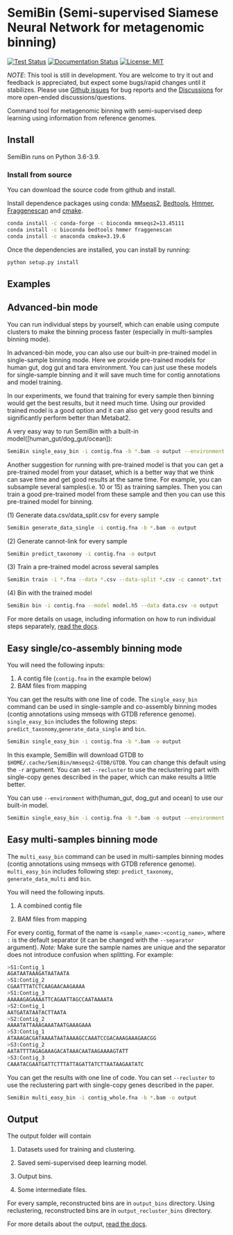 # SemiBin (Semi-supervised Siamese Neural Network for metagenomic binning)

[![Test Status](https://github.com/BigDataBiology/SemiBin/actions/workflows/semibin_test.yml/badge.svg)](https://github.com/BigDataBiology/SemiBin/actions/workflows/semibin_test.yml)
[![Documentation Status](https://readthedocs.org/projects/semibin/badge/?version=latest)](https://semibin.readthedocs.io/en/latest/?badge=latest)
[![License: MIT](https://img.shields.io/badge/License-MIT-blue.svg)](https://opensource.org/licenses/MIT)

_NOTE_: This tool is still in development. You are welcome to try it out and
feedback is appreciated, but expect some bugs/rapid changes until it
stabilizes. Please use [Github
issues](https://github.com/BigDataBiology/SemiBin/issues) for bug reports and
the [Discussions](https://github.com/BigDataBiology/SemiBin/discussions) for
more open-ended discussions/questions.

Command tool for metagenomic binning with semi-supervised deep learning using
information from reference genomes.

## Install

SemiBin runs on Python 3.6-3.9.

### Install from source

You can download the source code from github and install.

Install dependence packages using conda: [MMseqs2](https://github.com/soedinglab/MMseqs2), [Bedtools](http://bedtools.readthedocs.org/]), [Hmmer](http://hmmer.org/),  [Fraggenescan](https://sourceforge.net/projects/fraggenescan/) and [cmake](https://cmake.org/).

```bash
conda install -c conda-forge -c bioconda mmseqs2=13.45111
conda install -c bioconda bedtools hmmer fraggenescan
conda install -c anaconda cmake=3.19.6
```

Once the dependencies are installed, you can install by running:

```bash
python setup.py install
```

## Examples

## Advanced-bin mode

You can run individual steps by yourself, which can enable using compute
clusters to make the binning process faster (especially in multi-samples
binning mode). 

In advanced-bin mode, you can also use our built-in pre-trained model in single-sample binning mode. Here we provide pre-trained models for human gut, dog gut and tara environment. You can just use these models for single-sample binning and it will save much time for contig annotations and model training. 

In our experiments, we found that training for every sample then binning would get the best results, but it need much time. Using our provided trained model is a good option and it can also get very good results and significantly perform better than Metabat2. 

A very easy way to run SemiBin with a built-in model([human_gut/dog_gut/ocean]):

```bash
SemiBin single_easy_bin -i contig.fna -b *.bam -o output --environment human_gut
```

Another suggestion for running with pre-trained model is that you can get a pre-trained model from your dataset, which is a better way that we think can save time and get good results at the same time. For example, you can subsample several samples(i.e. 10 or 15) as training samples. Then you can train a good pre-trained model from these sample and then you can use this pre-trained model for binning. 

(1) Generate data.csv/data_split.csv for every sample

```bash
SemiBin generate_data_single -i contig.fna -b *.bam -o output
```

(2) Generate cannot-link for every sample

```bash
SemiBin predict_taxonomy -i contig.fna -o output
```

(3) Train a pre-trained model across several samples

```bash
SemiBin train -i *.fna --data *.csv --data-split *.csv -c cannot*.txt -o output --mode several
```

(4) Bin with the trained model

```bash
SemiBin bin -i contig.fna --model model.h5 --data data.csv -o output 
```

For more details on usage, including information on how to run individual steps
separately, [read the docs](https://semibin.readthedocs.io/en/latest/usage/).

## Easy single/co-assembly binning mode

You will need the following inputs:

1. A contig file (`contig.fna` in the example below)
2. BAM files from mapping

You can get the results with one line of code. The `single_easy_bin` command can be used in
single-sample and co-assembly binning modes (contig annotations using mmseqs
with GTDB reference genome). `single_easy_bin` includes the following steps:
`predict_taxonomy`,`generate_data_single` and `bin`.

```bash
SemiBin single_easy_bin -i contig.fna -b *.bam -o output
```

In this example, SemiBin will download GTDB to
`$HOME/.cache/SemiBin/mmseqs2-GTDB/GTDB`. You can change this default using the
`-r` argument. You can set `--recluster` to use the reclustering part with single-copy genes described in the paper, which can make results a little better.

You can use `--environment` with(human_gut, dog_gut and ocean) to use our built-in model.

```bash
SemiBin single_easy_bin -i contig.fna -b *.bam -o output --environment human_gut
```

## Easy multi-samples binning mode

The `multi_easy_bin` command can be used in
multi-samples binning modes (contig annotations using mmseqs
with GTDB reference genome). `multi_easy_bin` includes following step:
`predict_taxonomy`, `generate_data_multi` and `bin`.

You will need the following inputs.

1. A combined contig file

2. BAM files from mapping

For every contig, format of the name is `<sample_name>:<contig_name>`, where
`:` is the default separator (it can be changed with the `--separator`
argument). *Note:* Make sure the sample names are unique and  the separator
does not introduce confusion when splitting. For example:

```bash
>S1:Contig_1
AGATAATAAAGATAATAATA
>S1:Contig_2
CGAATTTATCTCAAGAACAAGAAAA
>S1:Contig_3
AAAAAGAGAAAATTCAGAATTAGCCAATAAAATA
>S2:Contig_1
AATGATATAATACTTAATA
>S2:Contig_2
AAAATATTAAAGAAATAATGAAAGAAA
>S3:Contig_1
ATAAAGACGATAAAATAATAAAAGCCAAATCCGACAAAGAAAGAACGG
>S3:Contig_2
AATATTTTAGAGAAAGACATAAACAATAAGAAAAGTATT
>S3:Contig_3
CAAATACGAATGATTCTTTATTAGATTATCTTAATAAGAATATC
```

You can get the results with one line of code. You can set `--recluster` to use the reclustering part with single-copy genes described in the paper.

```bash
SemiBin multi_easy_bin -i contig_whole.fna -b *.bam -o output
```

## Output

The output folder will contain

1. Datasets used for training and clustering.

2. Saved semi-supervised deep learning model.

3. Output bins.

4. Some intermediate files.

For every sample, reconstructed bins are in `output_bins` directory. Using reclustering, reconstructed bins are in `output_recluster_bins` directory.

For more details about the output, [read the docs](https://semibin.readthedocs.io/en/latest/output/).

